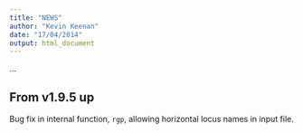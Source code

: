 ```yaml
---
title: "NEWS"
author: "Kevin Keenan"
date: "17/04/2014"
output: html_document
---
```


...

From v1.9.5 up
---------------

Bug fix in internal function, `rgp`, allowing horizontal locus names in input file.